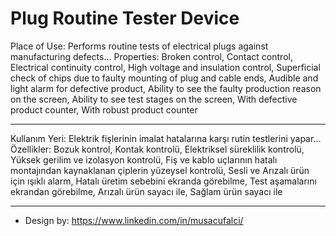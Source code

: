 # Plug Routine Tester Device

Place of Use: Performs routine tests of electrical plugs against manufacturing defects... Properties: Broken control, Contact control, Electrical continuity control, High voltage and insulation control, Superficial check of chips due to faulty mounting of plug and cable ends, Audible and light alarm for defective product, Ability to see the faulty production reason on the screen, Ability to see test stages on the screen, With defective product counter, With robust product counter

_______________________________________________________________________________________________________________________________________________________________________

Kullanım Yeri: Elektrik fişlerinin imalat hatalarına karşı rutin testlerini yapar... Özellikler: Bozuk kontrol, Kontak kontrolü, Elektriksel süreklilik kontrolü, Yüksek gerilim ve izolasyon kontrolü, Fiş ve kablo uçlarının hatalı montajından kaynaklanan çiplerin yüzeysel kontrolü, Sesli ve Arızalı ürün için ışıklı alarm, Hatalı üretim sebebini ekranda görebilme, Test aşamalarını ekrandan görebilme, Arızalı ürün sayacı ile, Sağlam ürün sayacı ile
_______________________________________________________________________________________________________________________________________________________________________

- Design by: https://www.linkedin.com/in/musacufalci/

